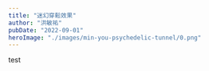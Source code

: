 ```yaml
---
title: "迷幻穿鬆效果"
author: "洪敏祐"
pubDate: "2022-09-01"
heroImage: "./images/min-you-psychedelic-tunnel/0.png"
---
```


test